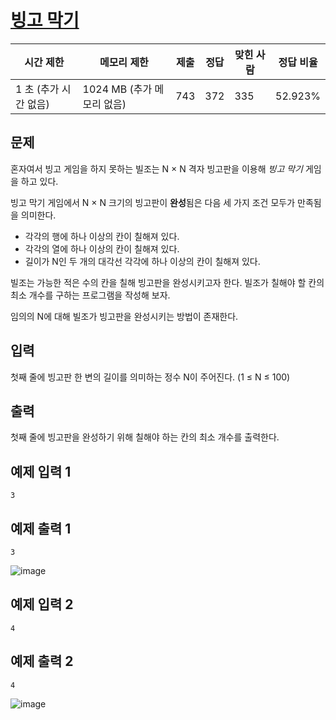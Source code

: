 # [빙고 막기](https://www.acmicpc.net/problem/32246)

| 시간 제한 | 메모리 제한 | 제출 | 정답 | 맞힌 사람 | 정답 비율 |
| --- | --- | --- | --- | --- | --- |
| 1 초 (추가 시간 없음) | 1024 MB (추가 메모리 없음) | 743 | 372 | 335 | 52.923% |

## 문제

혼자여서 빙고 게임을 하지 못하는 빌조는 N × N 격자 빙고판을 이용해 *빙고 막기* 게임을 하고 있다.

빙고 막기 게임에서 N × N 크기의 빙고판이 **완성**됨은 다음 세 가지 조건 모두가 만족됨을 의미한다.

- 각각의 행에 하나 이상의 칸이 칠해져 있다.
- 각각의 열에 하나 이상의 칸이 칠해져 있다.
- 길이가 N인 두 개의 대각선 각각에 하나 이상의 칸이 칠해져 있다.

빌조는 가능한 적은 수의 칸을 칠해 빙고판을 완성시키고자 한다. 빌조가 칠해야 할 칸의 최소 개수를 구하는 프로그램을 작성해 보자.

임의의 N에 대해 빌조가 빙고판을 완성시키는 방법이 존재한다.

## 입력

첫째 줄에 빙고판 한 변의 길이를 의미하는 정수 N이 주어진다. (1 ≤ N ≤ 100)

## 출력

첫째 줄에 빙고판을 완성하기 위해 칠해야 하는 칸의 최소 개수를 출력한다.

## 예제 입력 1

```
3

```

## 예제 출력 1

```
3

```

![image](https://upload.acmicpc.net/4668d55f-f31e-44cf-a56b-763e7bf871c0/-/preview/)

## 예제 입력 2

```
4

```

## 예제 출력 2

```
4

```

![image](https://upload.acmicpc.net/19aa257f-1a20-4606-883f-b776517d757b/-/preview/)
